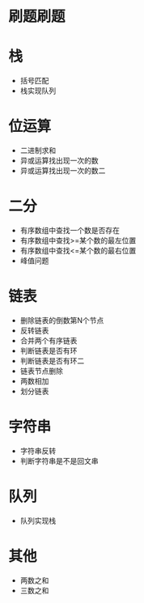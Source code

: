 # 刷题刷题

# 栈
- 括号匹配
- 栈实现队列

# 位运算
- 二进制求和
- 异或运算找出现一次的数
- 异或运算找出现一次的数二

# 二分
- 有序数组中查找一个数是否存在
- 有序数组中查找>=某个数的最左位置
- 有序数组中查找<=某个数的最右位置
- 峰值问题


# 链表
- 删除链表的倒数第N个节点
- 反转链表
- 合并两个有序链表
- 判断链表是否有环
- 判断链表是否有环二
- 链表节点删除
- 两数相加
- 划分链表

# 字符串
- 字符串反转
- 判断字符串是不是回文串

# 队列
- 队列实现栈

# 其他
- 两数之和
- 三数之和



